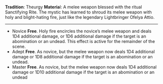 **Tradition**: Theurgy
**Materia**l: A melee weapon blessed with the ritual Sanctifying Rite. 
The mystic has learned to shroud its melee weapon with holy and blight-hating fire, just like the legendary Lightbringer Ofelya Attio.

---
- Novice **Free**. Holy fire encircles the novice’s melee weapon and deals 1D4 additional damage, or 1D6 additional damage if the target is an abomination or an undead. This effect is active for the remainder of the scene.
- Adept **Free**. As novice, but the melee weapon now deals 1D4 additional damage or 1D8 additional damage if the target is an abomination or an undead.
- Master **Free**. As novice, but the melee weapon now deals 1D4 additional damage or 1D10 additional damage if the target is an abomination or an undead